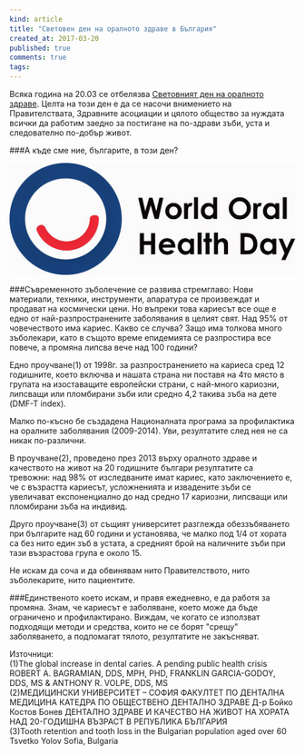 ```yaml
---
kind: article
title: "Световен ден на оралното здраве в България"
created_at: 2017-03-20
published: true
comments: true
tags:
--- 
```

Всяка година на 20.03 се отбелязва [Световният ден на оралното здраве](https://en.wikipedia.org/wiki/World_Oral_Health_Day). Целта на този ден е да се насочи внимението на Правителствата, Здравните асоциации и цялото общество за нуждата всички да работим заедно за постигане на по-здрави зъби, уста и следователно по-добър живот.

###А къде сме ние, българите, в този ден?

![wohd](/images/posts/wohd.jpg)

<!-- more -->

###Съвременното зъболечение се развива стремглаво: 
Нови материали, техники, инструменти, апаратура се произвеждат и продават на космически цени. Но въпреки това кариесът все още е едно от най-разпространените заболявания в целият свят. Над 95% от човечеството има кариес. 
Какво се случва? Защо има толкова много зъболекари, като в същото време епидемията се разпростира все повече, а промяна липсва вече над 100 години?

Едно проучване(1) от 1998г. за разпространението на кариеса сред 12 годишните, което включва и нашата страна ни поставя на 4то място в групата на изоставащите европейски страни, с най-много кариозни, липсващи или пломбирани зъби или средно 4,2 такива зъба на дете (DMF-T index).

Малко по-късно бе създадена Националната програма за профилактика на оралните заболявания (2009-2014). Уви, резултатите след нея не са никак по-различни.

В проучване(2), проведено през 2013 върху оралното здраве и качеството на живот на 20 годишните българи резултатите са тревожни: над 98% от изследваните имат кариес, като заключението е, че с възрастта кариесът, усложненията и извадените зъби се увеличават експоненциално до над средно 17 кариозни, липсващи или пломбирани зъба на индивид.

Друго проучване(3) от същият университет разглежда обеззъбяването при българите над 60 години и установява, че малко под 1/4 от хората са без нито един зъб в устата, а средният брой на наличните зъби при тази възрастова група е около 15.

Не искам да соча и да обвинявам нито Правителството, нито зъболекарите, нито пациентите.

###Единственото което искам, и правя ежедневно, е да работя за промяна. 
Знам, че кариесът е заболяване, което може да бъде ограничено и профилактирано. Виждам, че когато се използват подходящи методи и средства, които не се борят "срещу" заболяването, а подпомагат тялото, резултатите не закъсняват.

Източници:<br />
(1)The global increase in dental caries. A pending public health crisis ROBERT  A. BAGRAMIAN, DDS, MPH, PHD, FRANKLIN  GARCIA-GODOY, DDS, MS  & ANTHONY  R. VOLPE, DDS, MS<br />
(2)МЕДИЦИНСКИ УНИВЕРСИТЕТ – СОФИЯ ФАКУЛТЕТ ПО ДЕНТАЛНА МЕДИЦИНА  КАТЕДРА ПО ОБЩЕСТВЕНО ДЕНТАЛНО ЗДРАВЕ Д-р Бойко Костов Бонев ДЕНТАЛНО ЗДРАВЕ И КАЧЕСТВО НА ЖИВОТ НА ХОРАТА НАД 20-ГОДИШНА ВЪЗРАСТ В РЕПУБЛИКА БЪЛГАРИЯ<br />
(3)Tooth retention and tooth loss in the Bulgarian population aged over 60 
Tsvetko Yolov Sofia, Bulgaria

